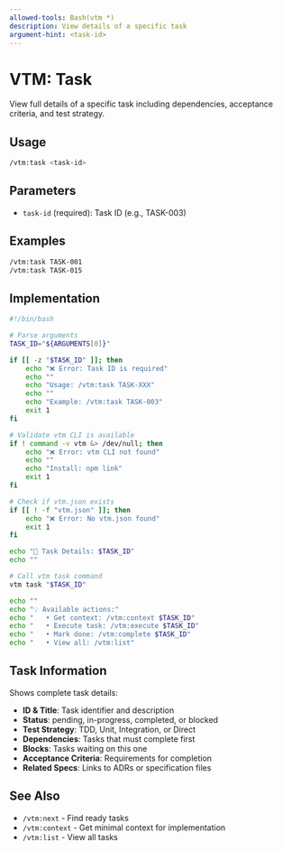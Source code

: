 ```yaml
---
allowed-tools: Bash(vtm *)
description: View details of a specific task
argument-hint: <task-id>
---
```


# VTM: Task

View full details of a specific task including dependencies, acceptance criteria, and test strategy.

## Usage

```bash
/vtm:task <task-id>
```

## Parameters

- `task-id` (required): Task ID (e.g., TASK-003)

## Examples

```bash
/vtm:task TASK-001
/vtm:task TASK-015
```

## Implementation

```bash
#!/bin/bash

# Parse arguments
TASK_ID="${ARGUMENTS[0]}"

if [[ -z "$TASK_ID" ]]; then
    echo "❌ Error: Task ID is required"
    echo ""
    echo "Usage: /vtm:task TASK-XXX"
    echo ""
    echo "Example: /vtm:task TASK-003"
    exit 1
fi

# Validate vtm CLI is available
if ! command -v vtm &> /dev/null; then
    echo "❌ Error: vtm CLI not found"
    echo ""
    echo "Install: npm link"
    exit 1
fi

# Check if vtm.json exists
if [[ ! -f "vtm.json" ]]; then
    echo "❌ Error: No vtm.json found"
    exit 1
fi

echo "📄 Task Details: $TASK_ID"
echo ""

# Call vtm task command
vtm task "$TASK_ID"

echo ""
echo "💡 Available actions:"
echo "   • Get context: /vtm:context $TASK_ID"
echo "   • Execute task: /vtm:execute $TASK_ID"
echo "   • Mark done: /vtm:complete $TASK_ID"
echo "   • View all: /vtm:list"
```

## Task Information

Shows complete task details:

- **ID & Title**: Task identifier and description
- **Status**: pending, in-progress, completed, or blocked
- **Test Strategy**: TDD, Unit, Integration, or Direct
- **Dependencies**: Tasks that must complete first
- **Blocks**: Tasks waiting on this one
- **Acceptance Criteria**: Requirements for completion
- **Related Specs**: Links to ADRs or specification files

## See Also

- `/vtm:next` - Find ready tasks
- `/vtm:context` - Get minimal context for implementation
- `/vtm:list` - View all tasks
